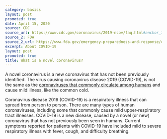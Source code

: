 ```yaml
---
category: basics
layout: post
promoted: true
date: April 15, 2020
source: CDC
source_url: https://www.cdc.gov/coronavirus/2019-ncov/faq.html#anchor_1584386215012
source_2: FDA
source_2_url: https://www.fda.gov/emergency-preparedness-and-response/coronavirus-disease-2019-covid-19/coronavirus-disease-2019-covid-19-frequently-asked-questions
excerpt: About COVID-19
layout: post
promoted: true
title: What is a novel coronavirus?
---
```


A novel coronavirus is a new coronavirus that has not been previously identified. The virus causing coronavirus disease 2019 (COVID-19), is not the same as the [coronaviruses that commonly circulate among humans](https://www.cdc.gov/coronavirus/types.html) and cause mild illness, like the common cold.

Coronavirus disease 2019 (COVID-19) is a respiratory illness that can spread from person to person. There are many types of human coronaviruses, including some that commonly cause mild upper-respiratory tract illnesses. COVID-19 is a new disease, caused by a novel (or new) coronavirus that has not previously been seen in humans. Current symptoms reported for patients with COVID-19 have included mild to severe respiratory illness with fever, cough, and difficulty breathing.
